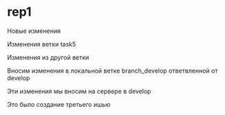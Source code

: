 # rep1

Новые изменения  

Изменения ветки task5

Изменения из другой ветки

Вносим изменения в локальной ветке branch_develop ответвленной от develop

Эти изменения мы вносим на сервере в develop

Это было создание третьего ишью

